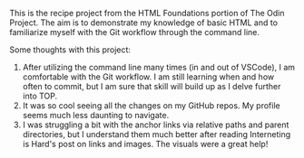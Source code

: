 This is the recipe project from the HTML Foundations portion of The Odin Project. The aim is to demonstrate my
knowledge of basic HTML and to familiarize myself with the Git workflow through the command line.

Some thoughts with this project:

1. After utilizing the command line many times (in and out of VSCode), I am comfortable with the Git workflow.
   I am still learning when and how often to commit, but I am sure that skill will build up as I delve further
   into TOP.
2. It was so cool seeing all the changes on my GitHub repos. My profile seems much less daunting to navigate.
3. I was struggling a bit with the anchor links via relative paths and parent directories, but I understand them much
   better after reading Interneting is Hard's post on links and images. The visuals were a great help!
